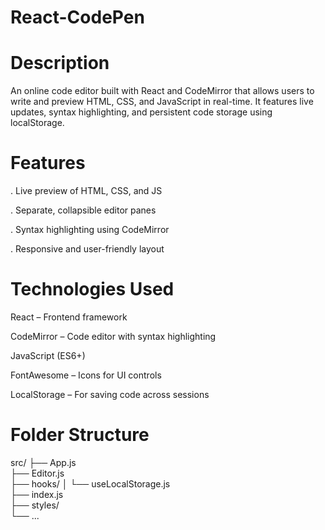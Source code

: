 # React-CodePen


# Description

An online code editor built with React and CodeMirror that allows users to write and preview HTML, CSS, and JavaScript in real-time. It features live updates, syntax highlighting, and persistent code storage using localStorage.

# Features

. Live preview of HTML, CSS, and JS

. Separate, collapsible editor panes

. Syntax highlighting using CodeMirror

. Responsive and user-friendly layout

# Technologies Used

React – Frontend framework

CodeMirror – Code editor with syntax highlighting

JavaScript (ES6+)

FontAwesome – Icons for UI controls

LocalStorage – For saving code across sessions

# Folder Structure

src/
├── App.js                  
├── Editor.js               
├── hooks/
│   └── useLocalStorage.js  
├── index.js                
├── styles/                 
└── ...
